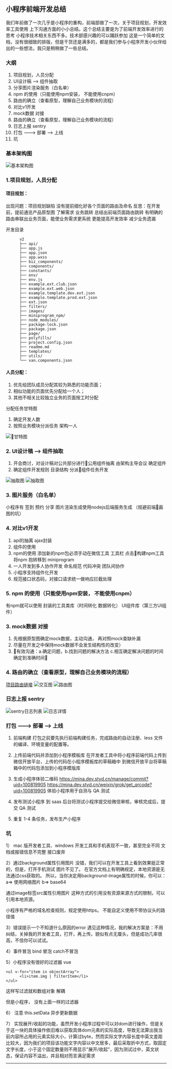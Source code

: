 ## 小程序前端开发总结
我们年前做了一次几乎是小程序的重构，前端部做了一次，关于项目规划，开发效率工具使用 上下沟通方面的小小总结。这个总结主要是为了前端开发效率进行的思考 小程序技术相关东西不多。技术部感兴趣的可以踊跃参加 
这是一个简单的文档，没有很细致的排版，但是干货还是满多的，都是我们参与小程序开发小伙伴给出的一些想法，我只是稍稍做了一些总结。
### 大纲
1. 项目规划，人员分配
2. UI设计稿 --> 组件抽取
3. 分享图片渲染服务（白名单）
4. npm 的使用（只能使用npm安装， 不能使用cnpm）
5. 路由的确立（查看原型，理解自己业务模块的流程）
6. 对比v1开发
7. mock数据 对接
8. 路由的确立（查看原型，理解自己业务模块的流程）
9. 日志上报 sentry
10. 打包 ---> 部署 --> 上线
11. 坑

### 基本架构图
![基本架构图](https://static-s.styd.cn/201901280928/mina+.png)



### 1.项目规划，人员分配
#### 项目规划：
出现问题：项目规划缺陷 没有提前细化好各个页面的路由及命名
反思：在开发前，提前通览产品原型图 了解需求 业务跳转 总结出前端页面路由跳转
有明确的路由串联出业务页面，能使业务需求更系统 更能提高开发效率 减少业务遗漏



开发目录
```
      v2
      ├── api/
      ├── app.js
      ├── app.json
      ├── app.wxss
      ├── biz_components/
      ├── components/
      ├── constants/
      ├── env/
      ├── env.js
      ├── example.ext.club.json
      ├── example.ext.web.json
      ├── example.template.dev.ext.json
      ├── example.template.prod.ext.json
      ├── ext.json
      ├── filters/
      ├── images/
      ├── miniprogram_npm/
      ├── node_modules/
      ├── package-lock.json
      ├── package.json
      ├── page/
      ├── polyfills/
      ├── project.config.json
      ├── readme.md
      ├── templates/
      ├── utils/
      └── van.components.json
```

#### 人员分配：

1. 优先给团队成员分配其较为熟悉的功能页面；
2. 相似功能的页面优先分配给一个人；
3. 其他不相关比较独立业务的页面按工时分配

分配任务甘特图
1. 确定开发人数
2. 按照业务模块分派任务 架构一人

![甘特图](https://static-s.styd.cn/201901231411/gante.png)

### 2. UI设计稿 --> 组件抽取
1. 开会商讨，对设计稿对公共部分进行公用组件抽离 由架构主导会议 确定组件
2. 确定组件开发规则 目录结构 分派组件任务开发

![抽取图](https://static-s.styd.cn/201901281044/component.png)
![抽取图](https://static-s.styd.cn/201901281045/component.png)

### 3. 图片服务（白名单）
小程序有 签到 预约   分享 图片渲染生成使用nodejs后端服务生成 （规避前端画图的坑）

### 4. 对比v1开发
1. api的抽离 ajax封装
2. 组件的使用
3. npm的使用 添加新的npm包必须手动在微信工具 工具栏 点击构建npm工具 将npm 抱转移到       miniprogram
4. 一人开发到多人协作开发 命名规范 代码冲突 团队间协作
5. 小程序支持组件化开发
6. 规范接口状态码，对接口请求统一做响应拦截处理

### 5. npm 的使用（只能使用npm安装， 不能使用cnpm）
有npm就可以使用 封装的工具类库（时间转化 数据转化） UI组件库（第三方UI组件）

### 3. mock数据 对接
1. 先根据原型图确定mock数据，主动沟通， 再对照mock查缺补漏
2. 尽量在开发之中保持mock数据不会发生结构性的改变）
3. 有效沟通：a.确定问题，b.找到问题的解决方法 c.相互确定解决问题的时间 确定到准确时间

### 4. 路由的确立（查看原型，理解自己业务模块的流程）
[项目路由链接](https://www.processon.com/view/link/5c35dd61e4b048f108c941aa)
![交互图](https://static-s.styd.cn/201901281039/action.png)
![路由图](https://static-s.styd.cn/201901280948/ruter.png)

### 日志上报 sentry
![sentry日志列表](https://static-s.styd.cn/201901281041/sentry.png)
![日志详情]( https://static-s.styd.cn/201901281042/sentryDetail.png)

### 打包 ---> 部署 --> 上线

1. 前端构建
打包之前要先执行前端构建任务，完成路由的自动注册、less 文件的编译、环境变量的配置等。

2. 上传前端代码并添加到小程序模板库
在开发者工具中将小程序前端代码上传到微信开放平台，上传的代码在小程序模板库的草稿箱中
到微信开放平台将草稿箱中的代码包添加到小程序模版库

3. 生成小程序体验二维码
https://mina.dev.styd.cn/manage/commit?uid=100819905
https://mina.dev.styd.cn/weixin/grok/get_qrcode?uid=100819905
体验小程序用于自测与 QA 测试
4. 发布测试小程序
到 saas 后台将测试小程序提交给微信审核，审核完成后，提交 QA 测试

5. 重复 1-4 条任务，发布生产小程序

### 坑

1） mac 版开发者工具、windows 开发工具和手机表现不一致，甚至完全不同
文档或报错信息不完整
接口废弃

2）通过background属性引用图片
没错，我们可以在开发工具上看到效果挺正常的，但是，打开手机测试 图片不见了。
在官方文档上有明确规定，本地资源是无法通过css获取的。
所以，当你决定用background-image属性的时候，你可以：
a=> 使用网络图片
b=> base64

通过image标签src属性引用图片
这种方式的引用没有资源来源方式的限制，可以引用本地资源。

小程序有严格的域名检查规则，规定使用https。 不能自定义使用不带协议头的路径值

3）错误提示一个不知道什么原因的error
遇见这种情况，我的解决方案是：不用纠结，关掉我的开发者工具，打开，再上传。貌似有点无厘头，但是成功几率很高，不信你可以试试。

4）事件冒泡
bind 冒泡 catch不冒泡

5）小程序没有很好的过滤器
vue
```
<ul v-for="item in objectArray">
      <li>item.img | filterItem</li>
</ul>
```
这样写过滤就和数组对象 解耦

但是小程序， 没有上面一样的过滤器

6） 注意 this.setData 异步更新数据

7） 实现展开/收起的功能，虽然开发小程序过程中可以对dom进行操作，但是关于这一块的具体操作依旧难以获取具体dom元素的实际高度，导致无法算出我当前内容所占用的元素实际大小，计算过byte，然而实际文字内容长度中英文差距比较大，因为我们的项目该功能文字内容以中文居多，最后采取折中方式，取固定文字长度，小于这个固定数量则不用显示"展开/收起"，因为测试过中，英文状态，保证内容不溢出，并且相对而言满足需求

----
